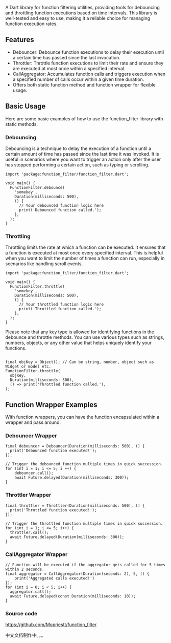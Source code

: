 A Dart library for function filtering utilities, providing tools for debouncing and throttling function executions based on time intervals. This library is well-tested and easy to use, making it a reliable choice for managing function execution rates.

## Features

 - Debouncer: Debounce function executions to delay their execution until a certain time has passed since the last invocation.
 - Throttler: Throttle function executions to limit their rate and ensure they are executed at most once within a specified interval.
 - CallAggregator: Accumulates function calls and triggers execution when a specified number of calls occur within a given time duration.
 - Offers both static function method and function wrapper for flexible usage.

## Basic Usage

Here are some basic examples of how to use the function_filter library with static methods.

### Debouncing
Debouncing is a technique to delay the execution of a function until a certain amount of time has passed since the last time it was invoked. It is useful in scenarios where you want to trigger an action only after the user has stopped performing a certain action, such as typing or scrolling.

````
import 'package:function_filter/function_filter.dart';

void main() {
  FunctionFilter.debounce(
    'somekey',
    Duration(milliseconds: 500),
    () {
      // Your debounced function logic here
      print('Debounced function called.');
    },
  );
}
````

### Throttling
Throttling limits the rate at which a function can be executed. It ensures that a function is executed at most once every specified interval. This is helpful when you want to limit the number of times a function can run, especially in scenarios like handling scroll events.

```
import 'package:function_filter/function_filter.dart';

void main() {
  FunctionFilter.throttle(
    'somekey',
    Duration(milliseconds: 500),
    () {
      // Your throttled function logic here
      print('Throttled function called.');
    },
  );
}
```

Please note that any key type is allowed for identifying functions in the debounce and throttle methods. You can use various types such as strings, numbers, objects, or any other value that helps uniquely identify your functions.

```

final objKey = Object(); // Can be string, number, object such as Widget or model etc.
FunctionFilter.throttle(
  objKey,
  Duration(milliseconds: 500),
  () => print('Throttled function called.'),
);
```

## Function Wrapper Examples
With function wrappers, you can have the function encapsulated within a wrapper and pass around.

### Debouncer Wrapper

```
final debouncer = Debouncer(Duration(milliseconds: 500), () {
  print('Debounced function executed!');
});

// Trigger the debounced function multiple times in quick succession.
for (int i = 1; i <= 5; i ++) {
    debouncer.call();
    await Future.delayed(Duration(milliseconds: 300));
}
```

### Throttler Wrapper
```
final throttler = Throttler(Duration(milliseconds: 500), () {
  print('Throttled function executed!');
});

// Trigger the throttled function multiple times in quick succession.
for (int i = 1; i <= 5; i++) {
  throttler.call();
  await Future.delayed(Duration(milliseconds: 300));
}
```

### CallAggregator Wrapper
```
// Function will be executed if the aggregator gets called for 5 times within 2 seconds.
final aggregator = CallAggregator(Duration(seconds: 2), 5, () {
    print('Aggregated calls executed!')
});
for (int i = 0; i < 5; i++) {
  aggregator.call();
  await Future.delayed(const Duration(milliseconds: 10));
}
```

### Source code
https://github.com/Mopriestt/function_filter

中文文档制作中。。。